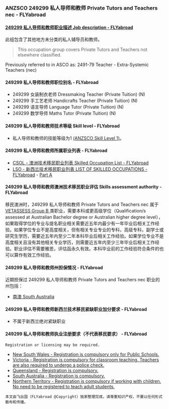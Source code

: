 ### ANZSCO 249299 私人导师和教师 Private Tutors and Teachers nec - FLYabroad ###

#### [249299 私人导师和教师职业描述 Job description - FLYabroad](http://www.flyabroadvisa.com/anzsco/2492.html#249299)

此组包含了其他地方未分类的私人辅导员和教师。 

> This occupation group covers Private Tutors and Teachers not elsewhere classified.

Previously referred to in ASCO as:
2491-79 Teacher - Extra-Systemic Teachers (nec)

#### 249299 私人导师和教师职位别名 - FLYabroad
 
- 249299	 女装制衣老师 Dressmaking Teacher (Private Tuition) (N)
- 249299 手工艺老师 Handicrafts Teacher (Private Tuition) (N)
- 249299 语言导师 Language Tutor (Private Tuition) (N)
- 249299 数学导师 Maths Tutor (Private Tuition) (N)

#### 249299 私人导师和教师技术等级 Skill level - FLYabroad

- 私人导师和教师的技能等级为1 [(ANZSCO Skill Level 1)](http://www.flyabroadvisa.com/anzsco/)。

#### 249299 私人导师和教师所属职业列表 - FLYabroad

- [CSOL - 澳洲技术移民职业列表 Skilled Occupation List - FLYabroad](http://www.flyabroadvisa.com/sol/)
- [LSO - 新西兰技术移民职业列表 LIST OF SKILLED OCCUPATIONS - FLYabroad](http://nz.flyabroadvisa.com/lso/) - [Part A](parta)

#### 249299 私人导师和教师澳洲技术移民职业评估 Skills assessment authority - FLYabroad

移民澳洲时，249299 私人导师和教师 Private Tutors and Teachers nec 属于 [VETASSESS Group B ](http://www.flyabroadvisa.com/ass/vetassess.html)类职业，需要本科或更高级学位（Qualification/s assessed at Australian Bachelor degree or Australian higher degree level），如果取得学位的专业与提名职业相关需要近五年内最少有一年毕业后相关工作经验。如果学位专业不是高度相关，但有相关专业专业的专科，高级专科，副学士或研究生学历，需要近五年内至少二年本科毕业后相关工作经验。如果学位专业不是高度相关且没有其他相关专业学历，则需要近五年内至少三年毕业后相关工作经验。职业评估不需要雅思，评估函永久有效。本科毕业前的工作经验符合条件的也可以算作有效工作经验。

#### 249299 私人导师和教师州担保情况 - FLYabroad

近期担保过 249299 私人导师和教师 Private Tutors and Teachers nec 职业的州包括：

- [南澳 South Australia](http://www.flyabroadvisa.com/zdb/sa.html)

#### 249299 私人导师和教师新西兰技术移民紧缺职业加分要求 - FLYabroad

- 不属于新西兰绝对紧缺职业

#### 249299 私人导师和教师执业注册要求（不代表移民要求） - FLYabroad

    Registration or licensing may be required.

- [New South Wales - Registration is compulsory only for Public Schools.](http://www.det.nsw.edu.au/employment/teachnsw/index.htm)
- [Victoria - Registration is compulsory for classroom teaching. Teachers are also required to undergo a police check.](http://www.vit.vic.edu.au/Pages/default.aspx)
- [Queensland - Registration is compulsory.](http://www.qct.edu.au/)
- [South Australia - Registration is compulsory.](http://www.trb.sa.edu.au/)
- [Northern Territory - Registration is compulsory if working with children. No need to be registered to teach adult students.](http://www.trb.nt.gov.au/)

`本文由飞出国（FLYabroad @Copyright）独家整理完成，请尊重知识产权，不要以任何形式散布和传播。`